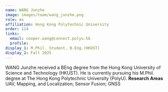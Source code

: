 ```yaml
---
name: WANG Junzhe
image: images/team/wang_junzhe.png
role: ms
affiliation: Hong Kong Polytechnic University
order: 114
links:
  email: cooper.wang@connect.polyu.hk
  profile: 
display_1: M.Phil. Student, B.Eng.(HKUST)
display_2: Fall 2025
---
```

<!--  Add a short self introduction here -->
<!-- Like Research Areas -->
WANG Junzhe received a BEng degree from the Hong Kong University of Science and Technology (HKUST). He is currently pursuing his M.Phil. degree at The Hong Kong Polytechnic University (PolyU).
**Research Areas**
UAV, Mapping, and Localization; Sensor Fusion; GNSS

